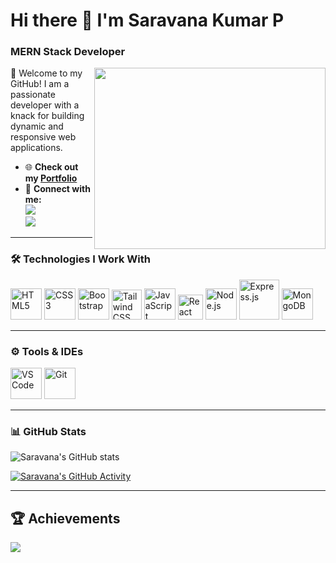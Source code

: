 # Hi there 👋 I'm Saravana Kumar P  
### MERN Stack Developer  

<img align="right" width="370" height="290" src="https://i.pinimg.com/originals/47/f0/34/47f0342cec72b800463bf003eac1257e.gif">

🌟 Welcome to my GitHub! I am a passionate developer with a knack for building dynamic and responsive web applications.  

- 🌐 **Check out my [Portfolio](#)**  
- 💌 **Connect with me:**  
  [<img src="https://img.shields.io/badge/Instagram-E4405F?style=for-the-badge&logo=instagram&logoColor=white" />](https://www.instagram.com/saravana._2k/?hl=en)  
  [<img src="https://img.shields.io/badge/LinkedIn-0077B5?style=for-the-badge&logo=linkedin&logoColor=white" />](https://www.linkedin.com/in/saravanakp026/)  

---

### 🛠️ Technologies I Work With  
<img height="50" width="50" src="https://img.icons8.com/color/48/000000/html-5.png" alt="HTML5" />  
<img height="50" width="50" src="https://img.icons8.com/color/48/000000/css3.png" alt="CSS3" />  
<img height="50" width="50" src="https://img.icons8.com/color/48/000000/bootstrap.png" alt="Bootstrap" />  
<img width="48" height="48" src="https://img.icons8.com/color/48/tailwind_css.png" alt="Tailwind CSS" />  
<img height="50" width="50" src="https://img.icons8.com/color/48/000000/javascript.png" alt="JavaScript" />  
<img width="40" height="40" src="https://img.icons8.com/office/40/react.png" alt="React" />  
<img height="50" width="50" src="https://img.icons8.com/color/48/000000/nodejs.png" alt="Node.js" />  
<img width="64" height="64" src="https://img.icons8.com/nolan/64/express-js.png" alt="Express.js" />  
<img height="50" width="50" src="https://img.icons8.com/color/48/000000/mongodb.png" alt="MongoDB" />  

---

### ⚙️ Tools & IDEs  
<img height="50" width="50" src="https://img.icons8.com/color/48/000000/visual-studio-code-2019.png" alt="VS Code" />  
<img height="50" width="50" src="https://img.icons8.com/color/50/000000/git.png" alt="Git" />  

---

### 📊 GitHub Stats  
![Saravana's GitHub stats](https://github-readme-stats.vercel.app/api?username=saravana3252&theme=dark&show_icons=true&hide=issues,contribs)  

[![Saravana's GitHub Activity](https://github-readme-activity-graph.vercel.app/graph?username=saravana3252&bg_color=1d1b1c&color=ede8e8&line=ddf179&point=ffd1d1&area=true&hide_border=true)](https://github.com/ashutosh00710/github-readme-activity-graph)  

---

## 🏆 Achievements  
![](https://github-profile-trophy.vercel.app/?username=saravana3252&theme=nord&no-frame=false&no-bg=false&margin-w=4)  
